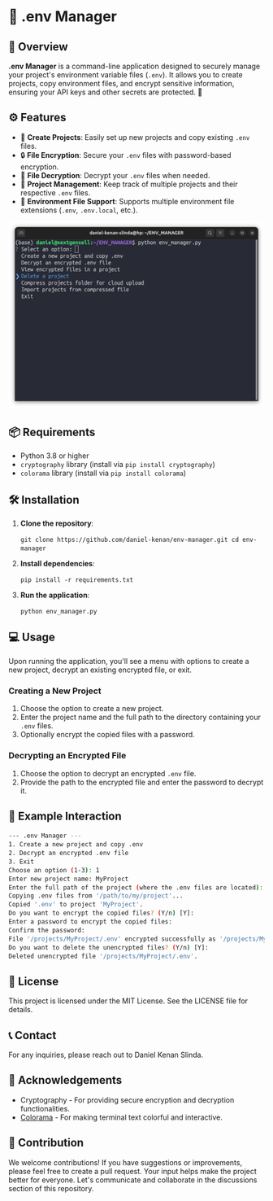 🌟 .env Manager
===============

📜 Overview
-----------

**.env Manager** is a command-line application designed to securely manage your project's environment variable files (`.env`). It allows you to create projects, copy environment files, and encrypt sensitive information, ensuring your API keys and other secrets are protected. 🚀

⚙️ Features
-----------

-   📁 **Create Projects**: Easily set up new projects and copy existing `.env` files.
-   🔒 **File Encryption**: Secure your `.env` files with password-based encryption.
-   🔑 **File Decryption**: Decrypt your `.env` files when needed.
-   💾 **Project Management**: Keep track of multiple projects and their respective `.env` files.
-   📂 **Environment File Support**: Supports multiple environment file extensions (`.env`, `.env.local`, etc.).

![Preview Logo](./images/markdown.png)

📦 Requirements
---------------

-   Python 3.8 or higher
-   `cryptography` library (install via `pip install cryptography`)
-   `colorama` library (install via `pip install colorama`)

🛠️ Installation
----------------

1.  **Clone the repository**:

    `git clone https://github.com/daniel-kenan/env-manager.git
    cd env-manager`

2.  **Install dependencies**:
    
    `pip install -r requirements.txt`

3.  **Run the application**:

    `python env_manager.py`

💻 Usage
--------

Upon running the application, you'll see a menu with options to create a new project, decrypt an existing encrypted file, or exit.

### Creating a New Project

1.  Choose the option to create a new project.
2.  Enter the project name and the full path to the directory containing your `.env` files.
3.  Optionally encrypt the copied files with a password.

### Decrypting an Encrypted File

1.  Choose the option to decrypt an encrypted `.env` file.
2.  Provide the path to the encrypted file and enter the password to decrypt it.

🚀 Example Interaction
----------------------

```bash
--- .env Manager ---
1. Create a new project and copy .env
2. Decrypt an encrypted .env file
3. Exit
Choose an option (1-3): 1
Enter new project name: MyProject
Enter the full path of the project (where the .env files are located): /path/to/my/project
Copying .env files from '/path/to/my/project'...
Copied '.env' to project 'MyProject'.
Do you want to encrypt the copied files? (Y/n) [Y]:
Enter a password to encrypt the copied files:
Confirm the password:
File '/projects/MyProject/.env' encrypted successfully as '/projects/MyProject/.env.encrypted'.
Do you want to delete the unencrypted files? (Y/n) [Y]:
Deleted unencrypted file '/projects/MyProject/.env'.
```

📝 License
----------

This project is licensed under the MIT License. See the LICENSE file for details.

📞 Contact
----------

For any inquiries, please reach out to Daniel Kenan Slinda.

👏 Acknowledgements
-------------------

-   Cryptography - For providing secure encryption and decryption functionalities.
-   [Colorama](https://pypi.org/project/colorama/) - For making terminal text colorful and interactive.

🤝 Contribution
---------------

We welcome contributions! If you have suggestions or improvements, please feel free to create a pull request. Your input helps make the project better for everyone. Let's communicate and collaborate in the discussions section of this repository.